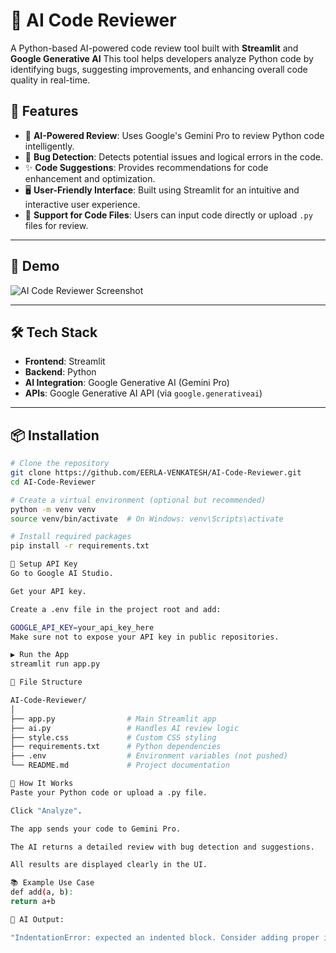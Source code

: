# 🤖 AI Code Reviewer

A Python-based AI-powered code review tool built with **Streamlit** and **Google Generative AI** 
This tool helps developers analyze Python code by identifying bugs, suggesting improvements,
and enhancing overall code quality in real-time.

## 🚀 Features

- 🧠 **AI-Powered Review**: Uses Google's Gemini Pro to review Python code intelligently.
- 🐞 **Bug Detection**: Detects potential issues and logical errors in the code.
- ✨ **Code Suggestions**: Provides recommendations for code enhancement and optimization.
- 🖥️ **User-Friendly Interface**: Built using Streamlit for an intuitive and interactive user experience.
- 📂 **Support for Code Files**: Users can input code directly or upload `.py` files for review.

---

## 📸 Demo

![AI Code Reviewer Screenshot](https://github.com/EERLA-VENKATESH/AI-Code-Reviewer/assets/"C:\Users\ASUS\Documents\OneDrive\Pictures\Screenshots\App_Photo.png")  

---

## 🛠️ Tech Stack

- **Frontend**: Streamlit
- **Backend**: Python
- **AI Integration**: Google Generative AI (Gemini Pro)
- **APIs**: Google Generative AI API (via `google.generativeai`)

---

## 📦 Installation

```bash
# Clone the repository
git clone https://github.com/EERLA-VENKATESH/AI-Code-Reviewer.git
cd AI-Code-Reviewer

# Create a virtual environment (optional but recommended)
python -m venv venv
source venv/bin/activate  # On Windows: venv\Scripts\activate

# Install required packages
pip install -r requirements.txt

🔑 Setup API Key
Go to Google AI Studio.

Get your API key.

Create a .env file in the project root and add:

GOOGLE_API_KEY=your_api_key_here
Make sure not to expose your API key in public repositories.

▶️ Run the App
streamlit run app.py

📁 File Structure

AI-Code-Reviewer/
│
├── app.py                # Main Streamlit app
├── ai.py                 # Handles AI review logic
├── style.css             # Custom CSS styling
├── requirements.txt      # Python dependencies
├── .env                  # Environment variables (not pushed)
└── README.md             # Project documentation

🌟 How It Works
Paste your Python code or upload a .py file.

Click "Analyze".

The app sends your code to Gemini Pro.

The AI returns a detailed review with bug detection and suggestions.

All results are displayed clearly in the UI.

📚 Example Use Case
def add(a, b):
return a+b

🧠 AI Output:

"IndentationError: expected an indented block. Consider adding proper indentation after the function definition."







